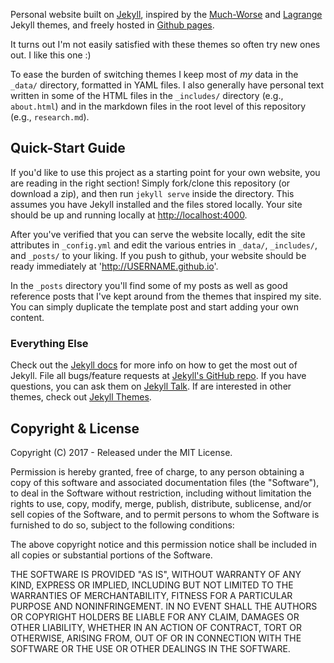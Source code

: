 Personal website built on [Jekyll](http://jekyllrb.com/),
inspired by the [Much-Worse](http://jekyllthemes.org/themes/much-worse/) and [Lagrange](https://lenpaul.github.io/Lagrange/) Jekyll themes,
and freely hosted in [Github pages](https://pages.github.com/).

It turns out I'm not easily satisfied with these themes so often try new ones out.
I like this one :)

To ease the burden of switching themes I keep most of *my* data in the `_data/` directory, formatted in YAML files.
I also generally have personal text written in some of the HTML files in the `_includes/` directory (e.g., `about.html`)
and in the markdown files in the root level of this repository (e.g., `research.md`).

## Quick-Start Guide

If you'd like to use this project as a starting point for your own website,
you are reading in the right section!
Simply fork/clone this repository (or download a zip), and then run `jekyll serve` inside the directory.
This assumes you have Jekyll installed and the files stored locally.
Your site should be up and running locally at [http://localhost:4000](http://localhost:4000).

After you've verified that you can serve the website locally,
edit the site attributes in `_config.yml` and edit the various entries in `_data/`, `_includes/`, and `_posts/` to your liking.
If you push to github, your website should be ready immediately at 'http://USERNAME.github.io'.

In the `_posts` directory you'll find some of my posts as well as good reference posts that I've kept around from the themes that inspired my site.
You can simply duplicate the template post and start adding your own content.

### Everything Else

Check out the [Jekyll docs][jekyll-docs] for more info on how to get the most out of Jekyll.
File all bugs/feature requests at [Jekyll's GitHub repo][jekyll-gh].
If you have questions, you can ask them on [Jekyll Talk][jekyll-talk].
If are interested in other themes, check out [Jekyll Themes][jekyll-themes].

[jekyll-docs]: http://jekyllrb.com/docs/home
[jekyll-gh]:   https://github.com/jekyll/jekyll
[jekyll-talk]: https://talk.jekyllrb.com/
[jekyll-talk]: https://talk.jekyllrb.com/
[jekyll-themes]: http://jekyllthemes.org/

## Copyright & License

Copyright (C) 2017 - Released under the MIT License.

Permission is hereby granted, free of charge, to any person obtaining a copy of this software and associated documentation files (the "Software"), to deal in the Software without restriction, including without limitation the rights to use, copy, modify, merge, publish, distribute, sublicense, and/or sell copies of the Software, and to permit persons to whom the Software is furnished to do so, subject to the following conditions:

The above copyright notice and this permission notice shall be included in all copies or substantial portions of the Software.

THE SOFTWARE IS PROVIDED "AS IS", WITHOUT WARRANTY OF ANY KIND, EXPRESS OR IMPLIED, INCLUDING BUT NOT LIMITED TO THE WARRANTIES OF MERCHANTABILITY, FITNESS FOR A PARTICULAR PURPOSE AND
NONINFRINGEMENT. IN NO EVENT SHALL THE AUTHORS OR COPYRIGHT HOLDERS BE LIABLE FOR ANY CLAIM, DAMAGES OR OTHER LIABILITY, WHETHER IN AN ACTION OF CONTRACT, TORT OR OTHERWISE, ARISING FROM, OUT OF OR IN CONNECTION WITH THE SOFTWARE OR THE USE OR OTHER DEALINGS IN THE SOFTWARE.
